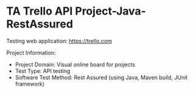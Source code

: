 # TA Trello API Project-Java-RestAssured
Testing web application: https://trello.com

Project Information:
- Project Domain: Visual online board for projects
- Test Type: API testing
- Software Test Method: Rest Assured (using Java, Maven build, JUnit framework)
